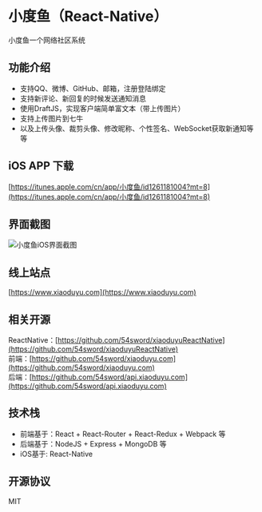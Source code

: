# 小度鱼（React-Native）
小度鱼一个网络社区系统

## 功能介绍
+ 支持QQ、微博、GitHub、邮箱，注册登陆绑定
+ 支持新评论、新回复的时候发送通知消息
+ 使用DraftJS，实现客户端简单富文本（带上传图片）
+ 支持上传图片到七牛
+ 以及上传头像、裁剪头像、修改昵称、个性签名、WebSocket获取新通知等等

## iOS APP 下载
[https://itunes.apple.com/cn/app/小度鱼/id1261181004?mt=8](https://itunes.apple.com/cn/app/小度鱼/id1261181004?mt=8)  

## 界面截图
![小度鱼iOS界面截图](https://img.xiaoduyu.com/a9d602a7-e747-46c6-8d4f-5eedf39fb53d.png?imageMogr2/auto-orient/thumbnail/!900 "小度鱼iOS界面截图")

## 线上站点
[https://www.xiaoduyu.com](https://www.xiaoduyu.com)  

## 相关开源

ReactNative：[https://github.com/54sword/xiaoduyuReactNative](https://github.com/54sword/xiaoduyuReactNative)  
前端：[https://github.com/54sword/xiaoduyu.com](https://github.com/54sword/xiaoduyu.com)  
后端：[https://github.com/54sword/api.xiaoduyu.com](https://github.com/54sword/api.xiaoduyu.com)  

## 技术栈
+ 前端基于：React + React-Router + React-Redux + Webpack 等
+ 后端基于：NodeJS + Express + MongoDB 等
+ iOS基于: React-Native

## 开源协议
MIT
